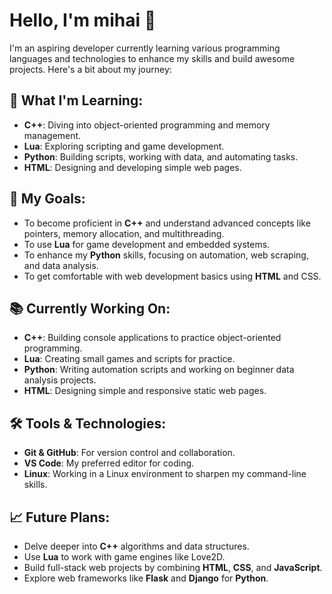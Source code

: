 # Hello, I'm mihai 👋

I'm an aspiring developer currently learning various programming languages and technologies to enhance my skills and build awesome projects. Here's a bit about my journey:

## 🌱 What I'm Learning:
- **C++**: Diving into object-oriented programming and memory management.
- **Lua**: Exploring scripting and game development.
- **Python**: Building scripts, working with data, and automating tasks.
- **HTML**: Designing and developing simple web pages.

## 🚀 My Goals:
- To become proficient in **C++** and understand advanced concepts like pointers, memory allocation, and multithreading.
- To use **Lua** for game development and embedded systems.
- To enhance my **Python** skills, focusing on automation, web scraping, and data analysis.
- To get comfortable with web development basics using **HTML** and CSS.

## 📚 Currently Working On:
- **C++**: Building console applications to practice object-oriented programming.
- **Lua**: Creating small games and scripts for practice.
- **Python**: Writing automation scripts and working on beginner data analysis projects.
- **HTML**: Designing simple and responsive static web pages.


## 🛠 Tools & Technologies:
- **Git & GitHub**: For version control and collaboration.
- **VS Code**: My preferred editor for coding.
- **Linux**: Working in a Linux environment to sharpen my command-line skills.

## 📈 Future Plans:
- Delve deeper into **C++** algorithms and data structures.
- Use **Lua** to work with game engines like Love2D.
- Build full-stack web projects by combining **HTML**, **CSS**, and **JavaScript**.
- Explore web frameworks like **Flask** and **Django** for **Python**.
